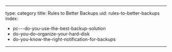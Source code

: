 
---
type: category
title: Rules to Better Backups
uid: rules-to-better-backups
index:
 - pc---do-you-use-the-best-backup-solution
 - do-you-do-organize-your-hard-disk
 - do-you-know-the-right-notification-for-backups
---



